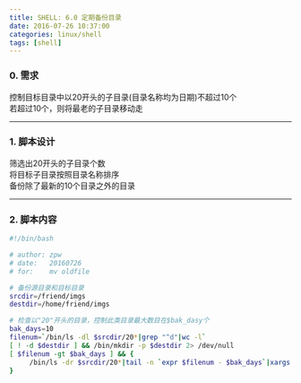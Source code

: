```yaml
---
title: SHELL: 6.0 定期备份目录
date: 2016-07-26 10:37:00
categories: linux/shell
tags: [shell]
---
```

### 0. 需求
控制目标目录中以20开头的子目录(目录名称均为日期)不超过10个  
若超过10个，则将最老的子目录移动走

---

### 1. 脚本设计
筛选出20开头的子目录个数  
将目标子目录按照目录名称排序  
备份除了最新的10个目录之外的目录

---

### 2. 脚本内容
``` bash
#!/bin/bash

# author: zpw
# date:   20160726
# for:    mv oldfile

# 备份源目录和目标目录
srcdir=/friend/imgs
destdir=/home/friend/imgs

# 检查以"20"开头的目录，控制此类目录最大数目在$bak_dasy个
bak_days=10
filenum=`/bin/ls -dl $srcdir/20*|grep "^d"|wc -l`
[ ! -d $destdir ] && /bin/mkdir -p $destdir 2> /dev/null
[ $filenum -gt $bak_days ] && {
     /bin/ls -dr $srcdir/20*|tail -n `expr $filenum - $bak_days`|xargs -i /bin/mv {} $destdir
}
```
